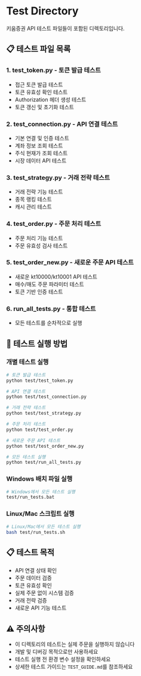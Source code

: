 # Test Directory

키움증권 API 테스트 파일들이 포함된 디렉토리입니다.

## 📋 테스트 파일 목록

### 1. **test_token.py** - 토큰 발급 테스트

- 접근 토큰 발급 테스트
- 토큰 유효성 확인 테스트
- Authorization 헤더 생성 테스트
- 토큰 갱신 및 초기화 테스트

### 2. **test_connection.py** - API 연결 테스트

- 기본 연결 및 인증 테스트
- 계좌 정보 조회 테스트
- 주식 현재가 조회 테스트
- 시장 데이터 API 테스트

### 3. **test_strategy.py** - 거래 전략 테스트

- 거래 전략 기능 테스트
- 종목 랭킹 테스트
- 캐시 관리 테스트

### 4. **test_order.py** - 주문 처리 테스트

- 주문 처리 기능 테스트
- 주문 유효성 검사 테스트

### 5. **test_order_new.py** - 새로운 주문 API 테스트

- 새로운 kt10000/kt10001 API 테스트
- 매수/매도 주문 파라미터 테스트
- 토큰 기반 인증 테스트

### 6. **run_all_tests.py** - 통합 테스트

- 모든 테스트를 순차적으로 실행

## 🚀 테스트 실행 방법

### 개별 테스트 실행

```bash
# 토큰 발급 테스트
python test/test_token.py

# API 연결 테스트
python test/test_connection.py

# 거래 전략 테스트
python test/test_strategy.py

# 주문 처리 테스트
python test/test_order.py

# 새로운 주문 API 테스트
python test/test_order_new.py

# 모든 테스트 실행
python test/run_all_tests.py
```

### Windows 배치 파일 실행

```bash
# Windows에서 모든 테스트 실행
test/run_tests.bat
```

### Linux/Mac 스크립트 실행

```bash
# Linux/Mac에서 모든 테스트 실행
bash test/run_tests.sh
```

## 📋 테스트 목적

- API 연결 상태 확인
- 주문 데이터 검증
- 토큰 유효성 확인
- 실제 주문 없이 시스템 검증
- 거래 전략 검증
- 새로운 API 기능 테스트

## ⚠️ 주의사항

- 이 디렉토리의 테스트는 실제 주문을 실행하지 않습니다
- 개발 및 디버깅 목적으로만 사용하세요
- 테스트 실행 전 환경 변수 설정을 확인하세요
- 상세한 테스트 가이드는 `TEST_GUIDE.md`를 참조하세요

